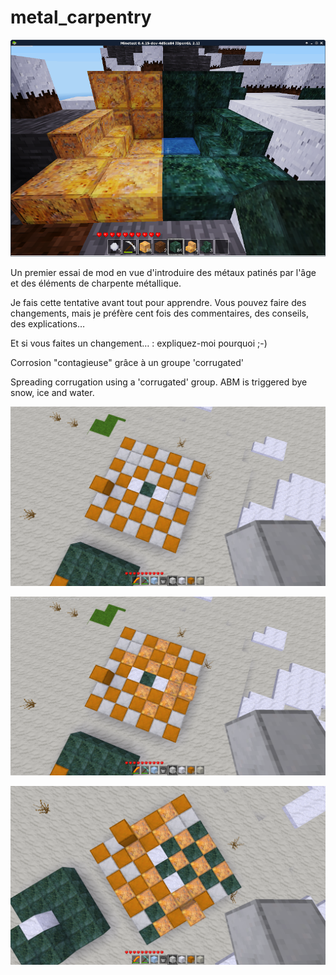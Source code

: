 # metal_carpentry

![](capture.png "premiers blocs…")

Un premier essai de mod en vue d'introduire des métaux patinés par l'âge et des éléments de charpente métallique.

Je fais cette tentative avant tout pour apprendre. Vous pouvez faire des changements, mais je préfère cent fois des commentaires, des conseils, des explications…

Et si vous faites un changement… : expliquez-moi pourquoi ;-)

Corrosion "contagieuse" grâce à un groupe 'corrugated'

Spreading corrugation using a 'corrugated' group. ABM is triggered bye snow, ice and water.

![](sc0001.png "Brand new !")

![](sc0002.png "Rusty an weather battered…")

![](sc0003.png "Ruined !")
